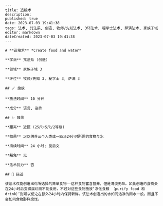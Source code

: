 
    ---
    title: 造粮术
    description: 
    published: true
    date: 2023-07-03 19:41:38
    tags: 法术, 咒法系, 创造, 牧师/先知法术, 3环法术, 秘学士法术, 萨满法术, 家族子域
    editor: markdown
    dateCreated: 2023-07-03 19:41:38
    ---

    # **造粮术** *Create food and water*

    **学派** 咒法系 (创造) 

    **领域** 家族子域 3

    **环位** 牧师/先知 3, 秘学士 3, 萨满 3

    ## 🪄 施放

    **施法时间** 10 分钟

    **成分** 语言, 姿势

    ## ✨ 效果  

    **距离** 近距 (25尺+5尺/2等级) 

    **效果** 足以供养三个人类或一匹马24小时所需的食物与水 

    **持续时间** 24 小时; 见后文 

    **豁免** 无

    **法术抗力** 否

    ## 📖 描述

    该法术仅能创造出你所选择的简单食物——这种食物富含营养，但是清淡无味。如此创造的食物会在24小时后变得腐烂而不能食用，不过对这些食物施放‘净化食粮 （purify food 和 drink）’则可以使之在额外24小时内保持新鲜。该法术创造出的水如同洁净的雨水一般，而且不会如同食物那样腐烂。
    
